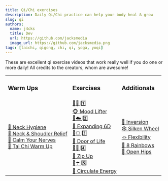 ```yaml
---
title: Qi/Chi exercises
description: Daily Qi/Chi practice can help your body heal & grow
slug: qi
authors:
  name: j4cks
  title: Dev
  url: https://github.com/jacksmedia
  image_url: https://github.com/jacksmedia.png
tags: [taichi, qigong, chi, qi, yoga, yoqi]
---
```

These are excellent qi exercise videos that work really well if you do one or more daily!
All credits to the creators, whom are awesome!


<table>
  <tr>
    <td><h3>Warm Ups</h3></td>
    <td class="widest-column"><h3>Exercises</h3></td>
    <td><h3>Additionals</h3></td>
  </tr>
  <tr>
    <td class="">
        <div class="no-bullet"><a href="https://www.youtube.com/watch?v=X3-gKPNyrTA?t=26">🧘 Neck Hygiene</a></div>
        <div class="no-bullet"><a href="https://www.youtube.com/watch?v=SedzswEwpPw?t=51">🧣 Neck & Shoudler Relief</a></div>
        <div class="no-bullet"><a href="https://www.youtube.com/watch?v=Ba0fweKUwIc">🌳 Calm Your Nerves</a></div>
        <div class="no-bullet"><a href="https://youtu.be/50txkOrJn9o?t=41">🌅 Tai Chi Warm Up</a></div>
    </td>
    <td>
        <div class="no-bullet"><a href="https://youtu.be/cEOS2zoyQw4?t=89">🦆🌊 1️⃣ </a></div>
        <div class="no-bullet"><a href="https://www.youtube.com/watch?v=HMbT-CPVl2k?t=33">🐵 Mood Lifter</a></div>
        <div class="no-bullet"><a href="https://www.youtube.com/watch?v=enk0bOv-gF8?t=17">🦇☁️ 2️⃣ </a></div>
        <div class="no-bullet"><a href="https://www.youtube.com/watch?v=IyINAjEoTIs?t=80">🐯 Expanding 6D</a></div>
        <div class="no-bullet"><a href="https://www.youtube.com/watch?v=OPcZlXYcdMA?t=31">🐎🌕 3️⃣ </a></div>
        <div class="no-bullet"><a href="https://www.youtube.com/watch?v=8wddPSIEpvE?t=54">🐠 Door of Life</a></div>
        <div class="no-bullet"><a href="https://www.youtube.com/watch?v=RoIqYtiTLFI">🐍🍂 4️⃣ </a></div>
        <div class="no-bullet"><a href="https://www.youtube.com/watch?v=nmmNWj9YtAw?t=60">🐢 Zip Up</a></div>
        <div class="no-bullet"><a href="https://www.youtube.com/watch?v=62a20CiIAlY?t=25">🐉☂️ 5️⃣</a></div>
        <div class="no-bullet"><a href="https://youtu.be/EZT8RC0wRbA?t=88">🐻 Circulate Energy</a></div>
    </td>
    <td>
        <div class="no-bullet"><a href="https://www.youtube.com/watch?v=V1HbXt5ZRlg&t=39s">🗼 Inversion</a></div>
        <div class="no-bullet"><a href="https://www.youtube.com/watch?v=LZ2oHU-mMJI?t=25">🕸 Silken Wheel</a></div>
        <div class="no-bullet"><a href="https://www.youtube.com/watch?v=Yzm3fA2HhkQ&t=3s">🪢 Flexibility</a></div>
        <div class="no-bullet"><a href="https://youtu.be/ED3_i_xVd_s?t=54">🌈 8 Rainbows</a></div>
        <div class="no-bullet"><a href="https://youtu.be/eBdfCX5XnX4">🪷 Open Hips</a></div>
    </td>
  </tr>
</table>

